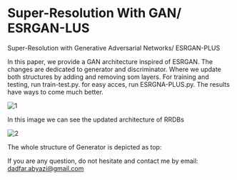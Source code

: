 # Super-Resolution With GAN/ ESRGAN-LUS
Super-Resolution with Generative Adversarial Networks/ ESRGAN-PLUS


In this paper, we provide a GAN architecture inspired of ESRGAN.
The changes are dedicated to generator and discriminator. Where we update both structures by adding and removing som layers.
For training and testing, run train-test.py.
for easy acces, run ESRGNA-PLUS.py.
The results have ways to come much better.



![1](https://user-images.githubusercontent.com/52959373/213905930-62670efe-86ef-4da8-a84c-ce0169252158.PNG)

In this image we can see the updated architecture of RRDBs

![2](https://user-images.githubusercontent.com/52959373/213905946-17b1cb91-04b8-414e-b444-99f79792eff3.PNG)

The whole structure of Generator is depicted as top:

If you are any question, do not hesitate and contact me by email: dadfar.abyazi@gmail.com 
